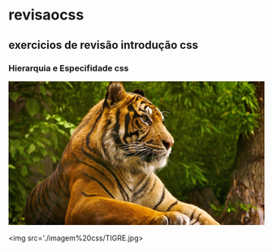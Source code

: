 # revisaocss
## exercicios de revisão introdução css

### Hierarquia e Especifidade css

![imagem CSS](./imagem%20css/TIGRE.jpg)

<img src='./imagem%20css/TIGRE.jpg>
